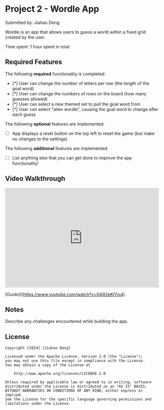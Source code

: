 # Project 2 - Wordle App

Submitted by: Jiahao Deng

Wordle is an app that allows users to guess a world within a fixed grid created by the user.  

Time spent: 1 hour spent in total

## Required Features

The following **required** functionality is completed:

- [*] User can change the number of letters per row (the length of the goal word)
- [*] User can change the numbers of rows on the board (how many guesses allowed)
- [*] User can select a new themed set to pull the goal word from
- [*] User can select "alien wordle", causing the goal word to change after each guess


The following **optional** features are implemented:

- [ ] App displays a reset button on the top left to reset the game (but make no changes to the settings)

The following **additional** features are implemented:

- [ ] List anything else that you can get done to improve the app functionality!

## Video Walkthrough

<div style="position: relative; padding-bottom: 64.67065868263472%; height: 0;"><iframe src="https://www.loom.com/embed/4b2968c452dd4f5f805d8d6b45ff3639?sid=d3cba10f-3e50-458f-963c-c3a02de16b28" frameborder="0" webkitallowfullscreen mozallowfullscreen allowfullscreen style="position: absolute; top: 0; left: 0; width: 100%; height: 100%;"></iframe></div>

[Guide]](https://www.youtube.com/watch?v=GA92eKlYio4) .

## Notes

Describe any challenges encountered while building the app.

## License

    Copyright [2024] [Jiahao Deng]

    Licensed under the Apache License, Version 2.0 (the "License");
    you may not use this file except in compliance with the License.
    You may obtain a copy of the License at

        http://www.apache.org/licenses/LICENSE-2.0

    Unless required by applicable law or agreed to in writing, software
    distributed under the License is distributed on an "AS IS" BASIS,
    WITHOUT WARRANTIES OR CONDITIONS OF ANY KIND, either express or implied.
    See the License for the specific language governing permissions and
    limitations under the License.

